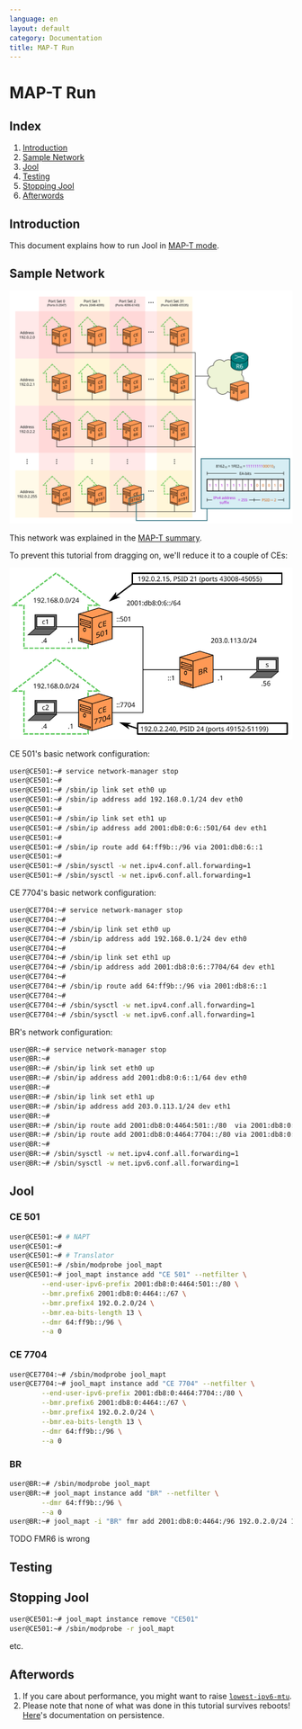 ```yaml
---
language: en
layout: default
category: Documentation
title: MAP-T Run
---
```


# MAP-T Run

## Index

1. [Introduction](#introduction)
2. [Sample Network](#sample-network)
3. [Jool](#jool)
4. [Testing](#testing)
5. [Stopping Jool](#stopping-jool)
6. [Afterwords](#afterwords)

## Introduction

This document explains how to run Jool in [MAP-T mode](intro-xlat.html#map-t).

## Sample Network

![Network: Layman's MAP-T](../images/mapt/distribution.svg)

This network was explained in the [MAP-T summary](map-t.html).

To prevent this tutorial from dragging on, we'll reduce it to a couple of CEs:

![Network: Simplified](../images/tutorial/mapt/network.svg)

CE 501's basic network configuration:

```bash
user@CE501:~# service network-manager stop
user@CE501:~#
user@CE501:~# /sbin/ip link set eth0 up
user@CE501:~# /sbin/ip address add 192.168.0.1/24 dev eth0
user@CE501:~#
user@CE501:~# /sbin/ip link set eth1 up
user@CE501:~# /sbin/ip address add 2001:db8:0:6::501/64 dev eth1
user@CE501:~#
user@CE501:~# /sbin/ip route add 64:ff9b::/96 via 2001:db8:6::1
user@CE501:~#
user@CE501:~# /sbin/sysctl -w net.ipv4.conf.all.forwarding=1
user@CE501:~# /sbin/sysctl -w net.ipv6.conf.all.forwarding=1
```

CE 7704's basic network configuration:

```bash
user@CE7704:~# service network-manager stop
user@CE7704:~#
user@CE7704:~# /sbin/ip link set eth0 up
user@CE7704:~# /sbin/ip address add 192.168.0.1/24 dev eth0
user@CE7704:~#
user@CE7704:~# /sbin/ip link set eth1 up
user@CE7704:~# /sbin/ip address add 2001:db8:0:6::7704/64 dev eth1
user@CE7704:~#
user@CE7704:~# /sbin/ip route add 64:ff9b::/96 via 2001:db8:6::1
user@CE7704:~#
user@CE7704:~# /sbin/sysctl -w net.ipv4.conf.all.forwarding=1
user@CE7704:~# /sbin/sysctl -w net.ipv6.conf.all.forwarding=1
```

BR's network configuration:

```bash
user@BR:~# service network-manager stop
user@BR:~#
user@BR:~# /sbin/ip link set eth0 up
user@BR:~# /sbin/ip address add 2001:db8:0:6::1/64 dev eth0
user@BR:~#
user@BR:~# /sbin/ip link set eth1 up
user@BR:~# /sbin/ip address add 203.0.113.1/24 dev eth1
user@BR:~#
user@BR:~# /sbin/ip route add 2001:db8:0:4464:501::/80  via 2001:db8:0:6::501
user@BR:~# /sbin/ip route add 2001:db8:0:4464:7704::/80 via 2001:db8:0:6::7704
user@BR:~#
user@BR:~# /sbin/sysctl -w net.ipv4.conf.all.forwarding=1
user@BR:~# /sbin/sysctl -w net.ipv6.conf.all.forwarding=1
```

## Jool

### CE 501

```bash
user@CE501:~# # NAPT
user@CE501:~#
user@CE501:~# # Translator
user@CE501:~# /sbin/modprobe jool_mapt
user@CE501:~# jool_mapt instance add "CE 501" --netfilter \
		--end-user-ipv6-prefix 2001:db8:0:4464:501::/80 \
		--bmr.prefix6 2001:db8:0:4464::/67 \
		--bmr.prefix4 192.0.2.0/24 \
		--bmr.ea-bits-length 13 \
		--dmr 64:ff9b::/96 \
		--a 0
```

### CE 7704

```bash
user@CE7704:~# /sbin/modprobe jool_mapt
user@CE7704:~# jool_mapt instance add "CE 7704" --netfilter \
		--end-user-ipv6-prefix 2001:db8:0:4464:7704::/80 \
		--bmr.prefix6 2001:db8:0:4464::/67 \
		--bmr.prefix4 192.0.2.0/24 \
		--bmr.ea-bits-length 13 \
		--dmr 64:ff9b::/96 \
		--a 0
```

### BR

```bash
user@BR:~# /sbin/modprobe jool_mapt
user@BR:~# jool_mapt instance add "BR" --netfilter \
		--dmr 64:ff9b::/96 \
		--a 0
user@BR:~# jool_mapt -i "BR" fmr add 2001:db8:0:4464:/96 192.0.2.0/24 13
```

TODO FMR6 is wrong

## Testing

## Stopping Jool

```bash
user@CE501:~# jool_mapt instance remove "CE501"
user@CE501:~# /sbin/modprobe -r jool_mapt
```

etc.

## Afterwords

1. If you care about performance, you might want to raise [`lowest-ipv6-mtu`](mtu.html).
2. Please note that none of what was done in this tutorial survives reboots! [Here](run-persistent.html)'s documentation on persistence.

